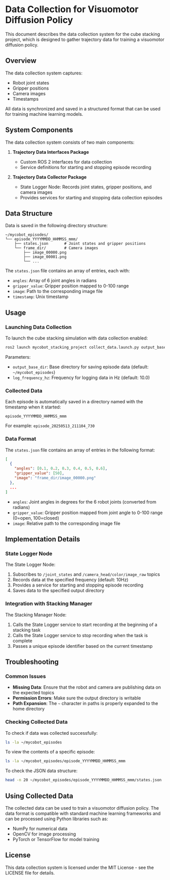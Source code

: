 # Data Collection for Visuomotor Diffusion Policy

This document describes the data collection system for the cube stacking project, which is designed to gather trajectory data for training a visuomotor diffusion policy.

## Overview

The data collection system captures:
- Robot joint states
- Gripper positions
- Camera images
- Timestamps

All data is synchronized and saved in a structured format that can be used for training machine learning models.

## System Components

The data collection system consists of two main components:

1. **Trajectory Data Interfaces Package**
   - Custom ROS 2 interfaces for data collection
   - Service definitions for starting and stopping episode recording

2. **Trajectory Data Collector Package**
   - State Logger Node: Records joint states, gripper positions, and camera images
   - Provides services for starting and stopping data collection episodes

## Data Structure

Data is saved in the following directory structure:

```
~/mycobot_episodes/
└── episode_YYYYMMDD_HHMMSS_mmm/
    ├── states.json       # Joint states and gripper positions
    └── frame_dir/        # Camera images
        ├── image_00000.png
        ├── image_00001.png
        └── ...
```

The `states.json` file contains an array of entries, each with:
- `angles`: Array of 6 joint angles in radians
- `gripper_value`: Gripper position mapped to 0-100 range
- `image`: Path to the corresponding image file
- `timestamp`: Unix timestamp

## Usage

### Launching Data Collection

To launch the cube stacking simulation with data collection enabled:

```bash
ros2 launch mycobot_stacking_project collect_data.launch.py output_base_dir:=~/mycobot_episodes
```

Parameters:
- `output_base_dir`: Base directory for saving episode data (default: `~/mycobot_episodes`)
- `log_frequency_hz`: Frequency for logging data in Hz (default: 10.0)

### Collected Data

Each episode is automatically saved in a directory named with the timestamp when it started:
```
episode_YYYYMMDD_HHMMSS_mmm
```

For example: `episode_20250513_211104_730`

### Data Format

The `states.json` file contains an array of entries in the following format:

```json
[
  {
    "angles": [0.1, 0.2, 0.3, 0.4, 0.5, 0.6],
    "gripper_value": [50],
    "image": "frame_dir/image_00000.png"
  },
  ...
]
```

- `angles`: Joint angles in degrees for the 6 robot joints (converted from radians)
- `gripper_value`: Gripper position mapped from joint angle to 0-100 range (0=open, 100=closed)
- `image`: Relative path to the corresponding image file

## Implementation Details

### State Logger Node

The State Logger Node:
1. Subscribes to `/joint_states` and `/camera_head/color/image_raw` topics
2. Records data at the specified frequency (default: 10Hz)
3. Provides a service for starting and stopping episode recording
4. Saves data to the specified output directory

### Integration with Stacking Manager

The Stacking Manager Node:
1. Calls the State Logger service to start recording at the beginning of a stacking task
2. Calls the State Logger service to stop recording when the task is complete
3. Passes a unique episode identifier based on the current timestamp

## Troubleshooting

### Common Issues

- **Missing Data**: Ensure that the robot and camera are publishing data on the expected topics
- **Permission Errors**: Make sure the output directory is writable
- **Path Expansion**: The `~` character in paths is properly expanded to the home directory

### Checking Collected Data

To check if data was collected successfully:

```bash
ls -la ~/mycobot_episodes
```

To view the contents of a specific episode:

```bash
ls -la ~/mycobot_episodes/episode_YYYYMMDD_HHMMSS_mmm
```

To check the JSON data structure:

```bash
head -n 20 ~/mycobot_episodes/episode_YYYYMMDD_HHMMSS_mmm/states.json
```

## Using Collected Data

The collected data can be used to train a visuomotor diffusion policy. The data format is compatible with standard machine learning frameworks and can be processed using Python libraries such as:

- NumPy for numerical data
- OpenCV for image processing
- PyTorch or TensorFlow for model training

## License

This data collection system is licensed under the MIT License - see the LICENSE file for details.
